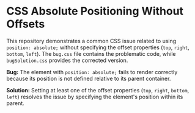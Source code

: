 # CSS Absolute Positioning Without Offsets

This repository demonstrates a common CSS issue related to using `position: absolute;` without specifying the offset properties (`top`, `right`, `bottom`, `left`).  The `bug.css` file contains the problematic code, while `bugSolution.css` provides the corrected version.

**Bug:** The element with `position: absolute;` fails to render correctly because its position is not defined relative to its parent container.

**Solution:** Setting at least one of the offset properties (`top`, `right`, `bottom`, `left`) resolves the issue by specifying the element's position within its parent.